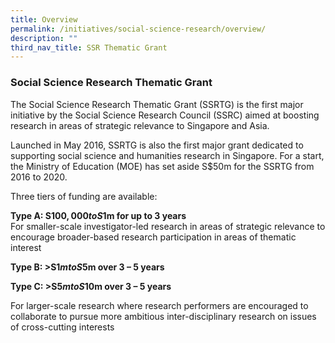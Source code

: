 ```yaml
---
title: Overview
permalink: /initiatives/social-science-research/overview/
description: ""
third_nav_title: SSR Thematic Grant
---
```


### **Social Science Research Thematic Grant**
The Social Science Research Thematic Grant (SSRTG) is the first major initiative by the Social Science Research Council (SSRC) aimed at boosting research in areas of strategic relevance to Singapore and Asia.  
  
Launched in May 2016, SSRTG is also the first major grant dedicated to supporting social science and humanities research in Singapore. For a start, the Ministry of Education (MOE) has set aside S$50m for the SSRTG from 2016 to 2020.  
  
Three tiers of funding are available:

**Type A: S$100,000 to S$1m for up to 3 years**<br>
For smaller-scale investigator-led research in areas of strategic relevance to encourage broader-based research participation in areas of thematic interest

**Type B: >S$1m to S$5m over 3 – 5 years**

**Type C: >S$5m to S$10m over 3 – 5 years**

For larger-scale research where research performers are encouraged to collaborate to pursue more ambitious inter-disciplinary research on issues of cross-cutting interests